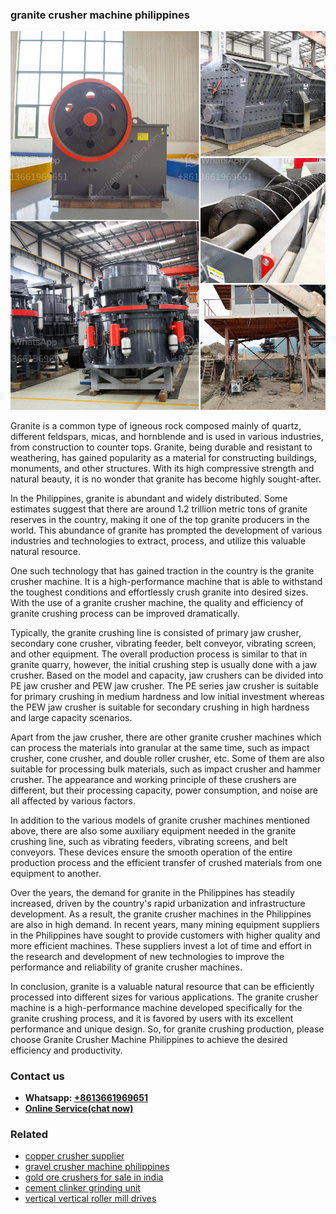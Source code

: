 <h3>granite crusher machine philippines</h3><img src='1706755799.jpg' alt=''><p>Granite is a common type of igneous rock composed mainly of quartz, different feldspars, micas, and hornblende and is used in various industries, from construction to counter tops. Granite, being durable and resistant to weathering, has gained popularity as a material for constructing buildings, monuments, and other structures. With its high compressive strength and natural beauty, it is no wonder that granite has become highly sought-after.</p><p>In the Philippines, granite is abundant and widely distributed. Some estimates suggest that there are around 1.2 trillion metric tons of granite reserves in the country, making it one of the top granite producers in the world. This abundance of granite has prompted the development of various industries and technologies to extract, process, and utilize this valuable natural resource.</p><p>One such technology that has gained traction in the country is the granite crusher machine. It is a high-performance machine that is able to withstand the toughest conditions and effortlessly crush granite into desired sizes. With the use of a granite crusher machine, the quality and efficiency of granite crushing process can be improved dramatically.</p><p>Typically, the granite crushing line is consisted of primary jaw crusher, secondary cone crusher, vibrating feeder, belt conveyor, vibrating screen, and other equipment. The overall production process is similar to that in granite quarry, however, the initial crushing step is usually done with a jaw crusher. Based on the model and capacity, jaw crushers can be divided into PE jaw crusher and PEW jaw crusher. The PE series jaw crusher is suitable for primary crushing in medium hardness and low initial investment whereas the PEW jaw crusher is suitable for secondary crushing in high hardness and large capacity scenarios.</p><p>Apart from the jaw crusher, there are other granite crusher machines which can process the materials into granular at the same time, such as impact crusher, cone crusher, and double roller crusher, etc. Some of them are also suitable for processing bulk materials, such as impact crusher and hammer crusher. The appearance and working principle of these crushers are different, but their processing capacity, power consumption, and noise are all affected by various factors.</p><p>In addition to the various models of granite crusher machines mentioned above, there are also some auxiliary equipment needed in the granite crushing line, such as vibrating feeders, vibrating screens, and belt conveyors. These devices ensure the smooth operation of the entire production process and the efficient transfer of crushed materials from one equipment to another.</p><p>Over the years, the demand for granite in the Philippines has steadily increased, driven by the country's rapid urbanization and infrastructure development. As a result, the granite crusher machines in the Philippines are also in high demand. In recent years, many mining equipment suppliers in the Philippines have sought to provide customers with higher quality and more efficient machines. These suppliers invest a lot of time and effort in the research and development of new technologies to improve the performance and reliability of granite crusher machines.</p><p>In conclusion, granite is a valuable natural resource that can be efficiently processed into different sizes for various applications. The granite crusher machine is a high-performance machine developed specifically for the granite crushing process, and it is favored by users with its excellent performance and unique design. So, for granite crushing production, please choose Granite Crusher Machine Philippines to achieve the desired efficiency and productivity.</p><h3>Contact us</h3><ul><li><strong>Whatsapp:&nbsp;<a href="https://wa.me/8613661969651">+8613661969651</a></strong></li><li><a href="https://swt.shibang-china.com/?git&amp;zhl&amp;granite crusher machine philippines"><strong>Online Service(chat now)</strong></a></li></ul><h3>Related</h3><ul><li><a href='copper crusher supplier.md'>copper crusher supplier</a></li><li><a href='gravel crusher machine philippines.md'>gravel crusher machine philippines</a></li><li><a href='gold ore crushers for sale in india.md'>gold ore crushers for sale in india</a></li><li><a href='cement clinker grinding unit.md'>cement clinker grinding unit</a></li><li><a href='vertical vertical roller mill drives.md'>vertical vertical roller mill drives</a></li></ul>